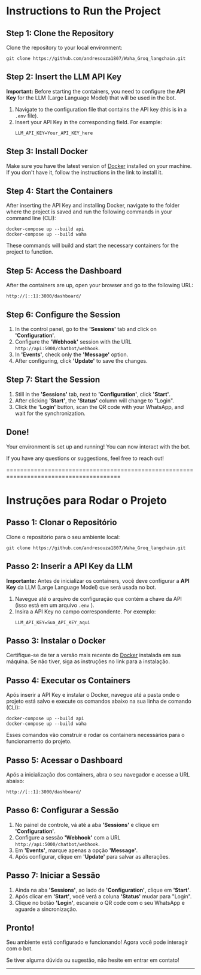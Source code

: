 # Instructions to Run the Project

## Step 1: Clone the Repository

Clone the repository to your local environment:

```
git clone https://github.com/andresouza1807/Waha_Groq_langchain.git
```

## Step 2: Insert the LLM API Key

**Important:** Before starting the containers, you need to configure the **API Key** for the LLM (Large Language Model) that will be used in the bot.

1. Navigate to the configuration file that contains the API key (this is in a `.env` file).
2. Insert your API Key in the corresponding field. For example:
   ```
   LLM_API_KEY=Your_API_KEY_here
   ```

## Step 3: Install Docker

Make sure you have the latest version of [Docker](https://www.docker.com/get-started) installed on your machine. If you don't have it, follow the instructions in the link to install it.

## Step 4: Start the Containers

After inserting the API Key and installing Docker, navigate to the folder where the project is saved and run the following commands in your command line (CLI):

```
docker-compose up --build api
docker-compose up --build waha
```

These commands will build and start the necessary containers for the project to function.

## Step 5: Access the Dashboard

After the containers are up, open your browser and go to the following URL:

```
http://[::1]:3000/dashboard/
```

## Step 6: Configure the Session

1. In the control panel, go to the **'Sessions'** tab and click on **'Configuration'**.
2. Configure the **'Webhook'** session with the URL `http://api:5000/chatbot/webhook`.
3. In **'Events'**, check only the **'Message'** option.
4. After configuring, click **'Update'** to save the changes.

## Step 7: Start the Session

1. Still in the **'Sessions'** tab, next to **'Configuration'**, click **'Start'**.
2. After clicking **'Start'**, the **'Status'** column will change to "Login".
3. Click the **'Login'** button, scan the QR code with your WhatsApp, and wait for the synchronization.

## Done!

Your environment is set up and running! You can now interact with the bot.

If you have any questions or suggestions, feel free to reach out! 

=======================================================================================

# Instruções para Rodar o Projeto

## Passo 1: Clonar o Repositório

Clone o repositório para o seu ambiente local:

```
git clone https://github.com/andresouza1807/Waha_Groq_langchain.git
```

## Passo 2: Inserir a API Key da LLM

**Importante:** Antes de inicializar os containers, você deve configurar a **API Key** da LLM (Large Language Model) que será usada no bot.

1. Navegue até o arquivo de configuração que contém a chave da API (isso está em um arquivo `.env` ).
2. Insira a API Key no campo correspondente. Por exemplo:
   ```
   LLM_API_KEY=Sua_API_KEY_aqui
   ```

## Passo 3: Instalar o Docker

Certifique-se de ter a versão mais recente do [Docker](https://www.docker.com/get-started) instalada em sua máquina. Se não tiver, siga as instruções no link para a instalação.

## Passo 4: Executar os Containers

Após inserir a API Key e instalar o Docker, navegue até a pasta onde o projeto está salvo e execute os comandos abaixo na sua linha de comando (CLI):

```
docker-compose up --build api
docker-compose up --build waha
```

Esses comandos vão construir e rodar os containers necessários para o funcionamento do projeto.

## Passo 5: Acessar o Dashboard

Após a inicialização dos containers, abra o seu navegador e acesse a URL abaixo:

```
http://[::1]:3000/dashboard/
```

## Passo 6: Configurar a Sessão

1. No painel de controle, vá até a aba **'Sessions'** e clique em **'Configuration'**.
2. Configure a sessão **'Webhook'** com a URL `http://api:5000/chatbot/webhook`.
3. Em **'Events'**, marque apenas a opção **'Message'**.
4. Após configurar, clique em **'Update'** para salvar as alterações.

## Passo 7: Iniciar a Sessão

1. Ainda na aba **'Sessions'**, ao lado de **'Configuration'**, clique em **'Start'**.
2. Após clicar em **'Start'**, você verá a coluna **'Status'** mudar para "Login".
3. Clique no botão **'Login'**, escaneie o QR code com o seu WhatsApp e aguarde a sincronização.

## Pronto!

Seu ambiente está configurado e funcionando! Agora você pode interagir com o bot.

Se tiver alguma dúvida ou sugestão, não hesite em entrar em contato! 

---
